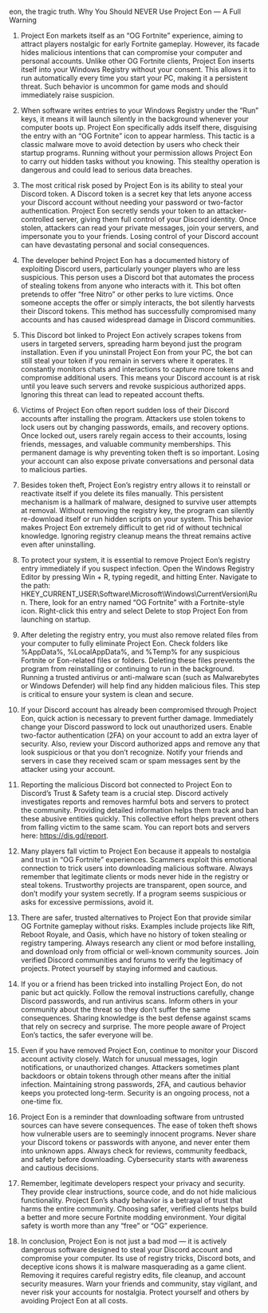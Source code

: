 eon, the tragic truth.
 Why You Should NEVER Use Project Eon — A Full Warning
1. Project Eon markets itself as an “OG Fortnite” experience, aiming to attract players nostalgic for early Fortnite gameplay. However, its facade hides malicious intentions that can compromise your computer and personal accounts. Unlike other OG Fortnite clients, Project Eon inserts itself into your Windows Registry without your consent. This allows it to run automatically every time you start your PC, making it a persistent threat. Such behavior is uncommon for game mods and should immediately raise suspicion.

2. When software writes entries to your Windows Registry under the “Run” keys, it means it will launch silently in the background whenever your computer boots up. Project Eon specifically adds itself there, disguising the entry with an “OG Fortnite” icon to appear harmless. This tactic is a classic malware move to avoid detection by users who check their startup programs. Running without your permission allows Project Eon to carry out hidden tasks without you knowing. This stealthy operation is dangerous and could lead to serious data breaches.

3. The most critical risk posed by Project Eon is its ability to steal your Discord token. A Discord token is a secret key that lets anyone access your Discord account without needing your password or two-factor authentication. Project Eon secretly sends your token to an attacker-controlled server, giving them full control of your Discord identity. Once stolen, attackers can read your private messages, join your servers, and impersonate you to your friends. Losing control of your Discord account can have devastating personal and social consequences.

4. The developer behind Project Eon has a documented history of exploiting Discord users, particularly younger players who are less suspicious. This person uses a Discord bot that automates the process of stealing tokens from anyone who interacts with it. This bot often pretends to offer “free Nitro” or other perks to lure victims. Once someone accepts the offer or simply interacts, the bot silently harvests their Discord tokens. This method has successfully compromised many accounts and has caused widespread damage in Discord communities.

5. This Discord bot linked to Project Eon actively scrapes tokens from users in targeted servers, spreading harm beyond just the program installation. Even if you uninstall Project Eon from your PC, the bot can still steal your token if you remain in servers where it operates. It constantly monitors chats and interactions to capture more tokens and compromise additional users. This means your Discord account is at risk until you leave such servers and revoke suspicious authorized apps. Ignoring this threat can lead to repeated account thefts.

6. Victims of Project Eon often report sudden loss of their Discord accounts after installing the program. Attackers use stolen tokens to lock users out by changing passwords, emails, and recovery options. Once locked out, users rarely regain access to their accounts, losing friends, messages, and valuable community memberships. This permanent damage is why preventing token theft is so important. Losing your account can also expose private conversations and personal data to malicious parties.

7. Besides token theft, Project Eon’s registry entry allows it to reinstall or reactivate itself if you delete its files manually. This persistent mechanism is a hallmark of malware, designed to survive user attempts at removal. Without removing the registry key, the program can silently re-download itself or run hidden scripts on your system. This behavior makes Project Eon extremely difficult to get rid of without technical knowledge. Ignoring registry cleanup means the threat remains active even after uninstalling.

8. To protect your system, it is essential to remove Project Eon’s registry entry immediately if you suspect infection. Open the Windows Registry Editor by pressing Win + R, typing regedit, and hitting Enter. Navigate to the path: HKEY_CURRENT_USER\Software\Microsoft\Windows\CurrentVersion\Run. There, look for an entry named “OG Fortnite” with a Fortnite-style icon. Right-click this entry and select Delete to stop Project Eon from launching on startup.

9. After deleting the registry entry, you must also remove related files from your computer to fully eliminate Project Eon. Check folders like %AppData%, %LocalAppData%, and %Temp% for any suspicious Fortnite or Eon-related files or folders. Deleting these files prevents the program from reinstalling or continuing to run in the background. Running a trusted antivirus or anti-malware scan (such as Malwarebytes or Windows Defender) will help find any hidden malicious files. This step is critical to ensure your system is clean and secure.

10. If your Discord account has already been compromised through Project Eon, quick action is necessary to prevent further damage. Immediately change your Discord password to lock out unauthorized users. Enable two-factor authentication (2FA) on your account to add an extra layer of security. Also, review your Discord authorized apps and remove any that look suspicious or that you don’t recognize. Notify your friends and servers in case they received scam or spam messages sent by the attacker using your account.

11. Reporting the malicious Discord bot connected to Project Eon to Discord’s Trust & Safety team is a crucial step. Discord actively investigates reports and removes harmful bots and servers to protect the community. Providing detailed information helps them track and ban these abusive entities quickly. This collective effort helps prevent others from falling victim to the same scam. You can report bots and servers here: https://dis.gd/report.

12. Many players fall victim to Project Eon because it appeals to nostalgia and trust in “OG Fortnite” experiences. Scammers exploit this emotional connection to trick users into downloading malicious software. Always remember that legitimate clients or mods never hide in the registry or steal tokens. Trustworthy projects are transparent, open source, and don’t modify your system secretly. If a program seems suspicious or asks for excessive permissions, avoid it.

13. There are safer, trusted alternatives to Project Eon that provide similar OG Fortnite gameplay without risks. Examples include projects like Rift, Reboot Royale, and Oasis, which have no history of token stealing or registry tampering. Always research any client or mod before installing, and download only from official or well-known community sources. Join verified Discord communities and forums to verify the legitimacy of projects. Protect yourself by staying informed and cautious.

14. If you or a friend has been tricked into installing Project Eon, do not panic but act quickly. Follow the removal instructions carefully, change Discord passwords, and run antivirus scans. Inform others in your community about the threat so they don’t suffer the same consequences. Sharing knowledge is the best defense against scams that rely on secrecy and surprise. The more people aware of Project Eon’s tactics, the safer everyone will be.

15. Even if you have removed Project Eon, continue to monitor your Discord account activity closely. Watch for unusual messages, login notifications, or unauthorized changes. Attackers sometimes plant backdoors or obtain tokens through other means after the initial infection. Maintaining strong passwords, 2FA, and cautious behavior keeps you protected long-term. Security is an ongoing process, not a one-time fix.

16. Project Eon is a reminder that downloading software from untrusted sources can have severe consequences. The ease of token theft shows how vulnerable users are to seemingly innocent programs. Never share your Discord tokens or passwords with anyone, and never enter them into unknown apps. Always check for reviews, community feedback, and safety before downloading. Cybersecurity starts with awareness and cautious decisions.

17. Remember, legitimate developers respect your privacy and security. They provide clear instructions, source code, and do not hide malicious functionality. Project Eon’s shady behavior is a betrayal of trust that harms the entire community. Choosing safer, verified clients helps build a better and more secure Fortnite modding environment. Your digital safety is worth more than any “free” or “OG” experience.

 18. In conclusion, Project Eon is not just a bad mod — it is actively dangerous software designed to steal your Discord account and compromise your computer. Its use of registry tricks, Discord bots, and deceptive icons shows it is malware masquerading as a game client. Removing it requires careful registry edits, file cleanup, and account security measures. Warn your friends and community, stay vigilant, and never risk your accounts for nostalgia. Protect yourself and others by avoiding Project Eon at all costs.
